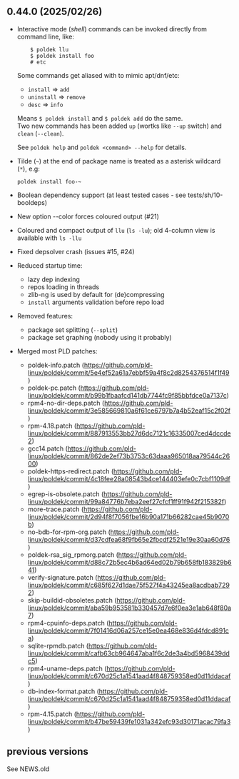 ## 0.44.0 (2025/02/26)
* Interactive mode (*shell*) commands can be invoked directly from command line, like:
  ```shell      
      $ poldek llu   
      $ poldek install foo
      # etc      
  ```
  Some commands get aliased with to mimic apt/dnf/etc:
  - `install` => `add`
  - `uninstall` => `remove`
  - `desc`      => `info`
    
  Means `$ poldek install` and `$ poldek add` do the same.    
  Two new commands has been added `up` (wortks like `--up` switch) and `clean` (`--clean`).
 
  See `poldek help` and `poldek <command> --help` for details.
* Tilde (`~`) at the end of package name is treated as a asterisk wildcard (`*`), e.g: 
  ```
  poldek install foo-~
  ```  
* Boolean dependency support (at least tested cases - see tests/sh/10-booldeps)
* New option --color forces coloured output (#21)
* Coloured and compact output of `llu` (`ls -lu`); old 4-column view is available with `ls -llu`
* Fixed depsolver crash (issues #15, #24)
* Reduced startup time:
    - lazy dep indexing
    - repos loading in threads
    - zlib-ng is used by default for (de)compressing
    - `install` arguments validation before repo load
* Removed features:
    - package set splitting (`--split`)
    - package set graphing (nobody using it probably)
* Merged most PLD patches: ‎
  - poldek-info.patch (https://github.com/pld-linux/poldek/commit/5e4ef52a61a7ebbf59a4f8c2d8254376514f1f49)
  - poldek-pc.patch (https://github.com/pld-linux/poldek/commit/b99b1fbaafcd141db7744fc9f85bbfdce0a7137c)
  - rpm4-no-dir-deps.patch (https://github.com/pld-linux/poldek/commit/3e585669810a6f61ce6797b7a4b52eaf15c2f02f)
  - rpm-4.18.patch (https://github.com/pld-linux/poldek/commit/887913553bb27d6dc7121c16335007ced4dccde2)
  - gcc14.patch (https://github.com/pld-linux/poldek/commit/862de2ef73b3753c63daaa965018aa79544c2600)
  - poldek-https-redirect.patch (https://github.com/pld-linux/poldek/commit/4c18fee28a08543b4ce144403efe0c7cbf1109df)
  - egrep-is-obsolete.patch (https://github.com/pld-linux/poldek/commit/99a84776b7eba2eef27cfcf1ff91f942f215382f)
  - more-trace.patch (https://github.com/pld-linux/poldek/commit/2d94f8f7056fbe16b90a171b66282cae45b9070b)
  - no-bdb-for-rpm-org.patch (https://github.com/pld-linux/poldek/commit/d37cdfea68f9fb65e2fbcdf2521e19e30aa60d76)
  - poldek-rsa_sig_rpmorg.patch (https://github.com/pld-linux/poldek/commit/d88c72b5ec4b6ad64ed02b79b658fb183829b641)
  - verify-signature.patch (https://github.com/pld-linux/poldek/commit/c685f627d1dae75f527f4a43245ea8acdbab7292)
  - skip-buildid-obsoletes.patch (https://github.com/pld-linux/poldek/commit/aba59b953581b330457d7e6f0ea3e1ab648f80a7)
  - rpm4-cpuinfo-deps.patch (https://github.com/pld-linux/poldek/commit/7f01416d06a257ce15e0ea468e836d4fdcd891ca)
  - sqlite-rpmdb.patch (https://github.com/pld-linux/poldek/commit/cafb63cb964647aba1f6c2de3a4bd5968439ddc5)
  - rpm4-uname-deps.patch (https://github.com/pld-linux/poldek/commit/c670d25c1a1541aad4f848759358ed0d11ddacaf)
  - db-index-format.patch (https://github.com/pld-linux/poldek/commit/c670d25c1a1541aad4f848759358ed0d11ddacaf)
  - rpm-4.15.patch (https://github.com/pld-linux/poldek/commit/b47be59439fe1031a342efc93d30171acac79fa3)

## previous versions

See NEWS.old
